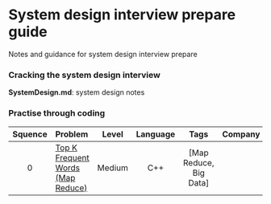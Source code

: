 # System design interview prepare guide
Notes and guidance for system design interview prepare
### Cracking the system design interview
**SystemDesign.md**: system design notes
### Practise through coding

| Squence | Problem       | Level  | Language  | Tags | Company | Source |
|:-------:|:--------------|:------:|:---------:|:----:|:-------:|:------:|
|0|[Top K Frequent Words (Map Reduce)](https://github.com/mocksure/system_design/blob/master/lintcode/Top%20K%20Frequent%20Words%20(Map%20Reduce).cpp)|Medium|C++|[Map Reduce, Big Data]||LintCode|
